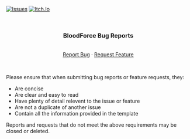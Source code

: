 <div id="top"></div>
<!--
*** Thanks for checking out the Best-README-Template. If you have a suggestion
*** that would make this better, please fork the repo and create a pull request
*** or simply open an issue with the tag "enhancement".
*** Don't forget to give the project a star!
*** Thanks again! Now go create something AMAZING! :D
-->



<!-- PROJECT SHIELDS -->
<!--
*** I'm using markdown "reference style" links for readability.
*** Reference links are enclosed in brackets [ ] instead of parentheses ( ).
*** See the bottom of this document for the declaration of the reference variables
*** for contributors-url, forks-url, etc. This is an optional, concise syntax you may use.
*** https://www.markdownguide.org/basic-syntax/#reference-style-links
-->
[![Issues][issues-shield]][issues-url]
[![Itch.Io][Link-shield]][Link-url]

<!-- PROJECT LOGO -->
<br />
<div align="center">

  <h3 align="center">BloodForce Bug Reports</h3>

  <p align="center">
    <br />
    <a href="https://github.com/AMDinside1/BloodForce-Bug-Reports/issues">Report Bug</a>
    ·
    <a href="https://github.com/AMDinside1/BloodForce-Bug-Reports/issues">Request Feature</a>
  </p>
</div>

<br />

Please ensure that when submitting bug reports or feature requests, they:
* Are concise
* Are clear and easy to read
* Have plenty of detail relevent to the issue or feature
* Are not a duplicate of another issue
* Contain all the information provided in the template

Reports and requests that do not meet the above requirements may be closed or deleted.




<br />

<!-- MARKDOWN LINKS & IMAGES -->
<!-- https://www.markdownguide.org/basic-syntax/#reference-style-links -->
[contributors-shield]: https://img.shields.io/github/contributors/AMDinside1/BloodForce-Bug-Reports.svg?style=for-the-badge
[contributors-url]: https://github.com/AMDinside1/BloodForce-Bug-Reports/graphs/contributors
[forks-shield]: https://img.shields.io/github/forks/AMDinside1/BloodForce-Bug-Reports.svg?style=for-the-badge
[forks-url]: https://github.com/AMDinside1/BloodForce-Bug-Reports/network/members
[stars-shield]: https://img.shields.io/github/stars/AMDinside1/BloodForce-Bug-Reports.svg?style=for-the-badge
[stars-url]: https://github.com/AMDinside1/BloodForce-Bug-Reports/stargazers
[issues-shield]: https://img.shields.io/github/issues/AMDinside1/BloodForce-Bug-Reports.svg?style=for-the-badge
[issues-url]: https://github.com/AMDinside1/BloodForce-Bug-Reports/issues
[license-shield]: https://img.shields.io/github/license/AMDinside1/BloodForce-Bug-Reports.svg?style=for-the-badge
[license-url]: https://github.com/AMDinside1/BloodForce-Bug-Reports/blob/master/LICENSE.txt
[linkedin-shield]: https://img.shields.io/badge/-LinkedIn-black.svg?style=for-the-badge&logo=linkedin&colorB=555
[linkedin-url]: https://linkedin.com/in/othneildrew
[product-screenshot]: images/screenshot.png
[Link-shield]: https://img.shields.io/badge/-LinkedIn-black.svg?style=for-the-badge&logo=linkedin&colorB=555
[Link-url]: https://interline-games.itch.io/bloodforce
